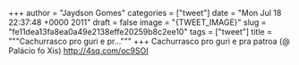 
+++
author = "Jaydson Gomes"
categories = ["tweet"]
date = "Mon Jul 18 22:37:48 +0000 2011"
draft = false
image = "{TWEET_IMAGE}"
slug = "fe11dea13fa8ea0a49e2138effe20259b8c2ee10"
tags = ["tweet"]
title = """Cachurrasco pro guri e pr..."""
+++
Cachurrasco pro guri e pra patroa (@ Palácio fo Xis) http://4sq.com/oc9SOI
